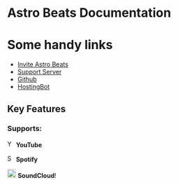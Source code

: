 # Astro Beats Documentation

# Some handy links

* [Invite Astro Beats](https://discord.com/oauth2/authorize?client_id=856790914605383721&permissions=2205280576&scope=identify%20guilds%20applications.commands&redirect_uri=https://astrobeats.xyz/api/callback&response_type=code)
* [Support Server](https://discord.gg/f8M5akgHnr)
* [Github](https://github.com/VoodooPharaohProductions/AstroBeats)
* [HostingBot](https://hostingbot.net)

## Key Features

### Supports:

<a href="https://emoji.gg/emoji/6621-youtube"><img src="https://emoji.gg/assets/emoji/6621-youtube.png" width="16px" height="16px" alt="YouTube"></a> **YouTube**

<a href="https://emoji.gg/emoji/SpotifyLogo"><img src="https://emoji.gg/assets/emoji/SpotifyLogo.png" width="16px" height="16px" alt="SpotifyLogo"></a> **Spotify**

<a href="https://emoji.gg/emoji/4678_SoundCloud"><img src="https://emoji.gg/assets/emoji/4678_SoundCloud.png" width="20px" height="20px" alt="SoundCloud"></a> **SoundCloud**! 
